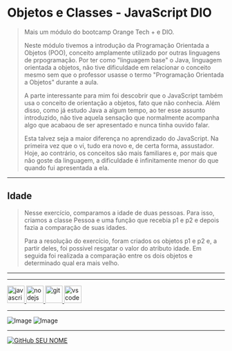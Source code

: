 # **Objetos e Classes - JavaScript DIO**
> Mais um módulo do bootcamp Orange Tech + e DIO.
>
> Neste módulo tivemos a introdução da Programação Orientada a Objetos (POO), conceito amplamente utilizado por outras linguagens de prpogramação. Por ter como "linguagem base" o Java, linguagem orientada a objetos, não tive dificuldade em relacionar o conceito mesmo sem que o professor usasse o termo "Programação Orientada a Objetos" durante a aula.
>
> A parte interessante para mim foi descobrir que o JavaScript também usa o conceito de orientação a objetos, fato que não conhecia. Além disso, como já estudo Java a algum tempo, ao ter esse assunto introduzido, não tive aquela sensação que normalmente acompanha algo que acabaou de ser apresentado e nunca tinha ouvido falar.
>
> Esta talvez seja a maior diferença no aprendizado do JavaScript. Na primeira vez que o vi, tudo era novo e, de certa forma, assustador. Hoje, ao contrário, os conceitos são mais familiares e, por mais que não goste da linguagem, a dificuldade é infinitamente menor do que quando fui apresentada a ela.

---

## **Idade**
> Nesse exercício, comparamos a idade de duas pessoas. Para isso, criamos a classe Pessoa e uma função que recebia p1 e p2 e depois fazia a comparação de suas idades.
>
> Para a resolução do exercício, foram criados os objetos p1 e p2 e, a partir deles, foi possivel resgatar o valor do atributo idade. Em seguida foi realizada a comparação entre os dois objetos e determinado qual era mais velho.

---


---

<a href="https://developer.mozilla.org/en-US/docs/Web/JavaScript">
   <img src="https://cdn.jsdelivr.net/gh/devicons/devicon/icons/javascript/javascript-original.svg" alt="javascript" width="40" height="40"/>
</a>
<a href="https://nodejs.org">
   <img src="https://cdn.jsdelivr.net/gh/devicons/devicon/icons/nodejs/nodejs-original.svg" alt="nodejs" width="40" height="40"/>
</a>   
<a href="https://git-scm.com/">
   <img src="https://cdn.jsdelivr.net/gh/devicons/devicon/icons/git/git-original.svg" alt="git" width="40" height="40"/>
</a>  
<a href="https://code.visualstudio.com/">
   <img src="https://cdn.jsdelivr.net/gh/devicons/devicon/icons/vscode/vscode-original.svg" alt="vscode" width="40" height="40"/>
</a>

---    
![Image](https://img.shields.io/badge/GitHub-100000?style=for-the-badge&logo=github&logoColor=white)
![Image](https://img.shields.io/badge/Markdown-000000?style=for-the-badge&logo=markdown&logoColor=white)

---

[![GitHub SEU NOME]( https://img.shields.io/github/followers/AmandaPardinho?label=follow&style=social)](https://github.com/AmandaPardinho)